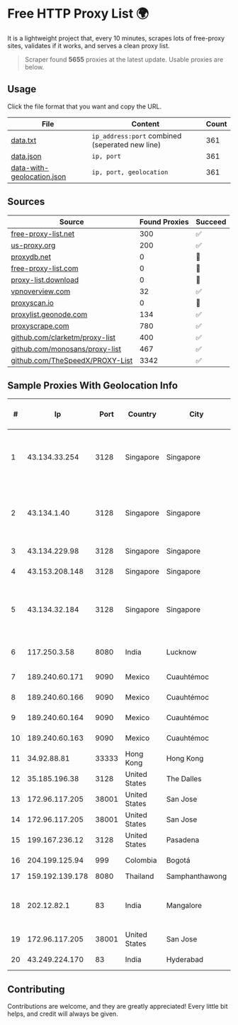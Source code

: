 
# Free HTTP Proxy List 🌍

It is a lightweight project that, every 10 minutes, scrapes lots of free-proxy sites, validates if it works, and serves a clean proxy list.


> Scraper found **5655** proxies at the latest update. Usable proxies are below.

## Usage

Click the file format that you want and copy the URL.


|File|Content|Count|
|----|-------|-----|
|[data.txt](https://raw.githubusercontent.com/themiralay/Proxy-List-World/master/data.txt)|`ip_address:port` combined (seperated new line)|361|
|[data.json](https://raw.githubusercontent.com/themiralay/Proxy-List-World/master/data.json)|`ip, port`|361|
|[data-with-geolocation.json](https://raw.githubusercontent.com/themiralay/Proxy-List-World/master/data-with-geolocation.json)|`ip, port, geolocation`|361|

## Sources

|Source|Found Proxies|Succeed|
|------|-------------|-------|
|[free-proxy-list.net](https://free-proxy-list.net)|300|✅|
|[us-proxy.org](https://www.us-proxy.org)|200|✅|
|[proxydb.net](http://proxydb.net)|0|🚫|
|[free-proxy-list.com](https://free-proxy-list.com/?page=&port=&type%5B%5D=http&type%5B%5D=https&up_time=0&search=Search)|0|🚫|
|[proxy-list.download](https://www.proxy-list.download/HTTP)|0|🚫|
|[vpnoverview.com](https://vpnoverview.com/privacy/anonymous-browsing/free-proxy-servers)|32|✅|
|[proxyscan.io](https://www.proxyscan.io)|0|🚫|
|[proxylist.geonode.com](https://proxylist.geonode.com/api/proxy-list?limit=300&page=1&sort_by=lastChecked&sort_type=desc&protocols=http,https)|134|✅|
|[proxyscrape.com](https://api.proxyscrape.com/v2/?request=displayproxies&protocol=http&timeout=10000&country=all&ssl=all&anonymity=all)|780|✅|
|[github.com/clarketm/proxy-list](https://raw.githubusercontent.com/clarketm/proxy-list/master/proxy-list-raw.txt)|400|✅|
|[github.com/monosans/proxy-list](https://raw.githubusercontent.com/monosans/proxy-list/main/proxies/http.txt)|467|✅|
|[github.com/TheSpeedX/PROXY-List](https://raw.githubusercontent.com/TheSpeedX/PROXY-List/master/http.txt)|3342|✅|


## Sample Proxies With Geolocation Info

|#|Ip|Port|Country|City|Internet Service Provider|
|-|--|----|-------|----|-------------------------|
|1|43.134.33.254|3128|Singapore|Singapore|Shenzhen Tencent Computer Systems Company Limited|
|2|43.134.1.40|3128|Singapore|Singapore|Shenzhen Tencent Computer Systems Company Limited|
|3|43.134.229.98|3128|Singapore|Singapore|Aceville Pte.ltd|
|4|43.153.208.148|3128|Singapore|Singapore|Aceville Pte.ltd|
|5|43.134.32.184|3128|Singapore|Singapore|Shenzhen Tencent Computer Systems Company Limited|
|6|117.250.3.58|8080|India|Lucknow|Bharat Sanchar Nigam Ltd|
|7|189.240.60.171|9090|Mexico|Cuauhtémoc|Uninet S.A. de C.V.|
|8|189.240.60.166|9090|Mexico|Cuauhtémoc|Uninet S.A. de C.V.|
|9|189.240.60.164|9090|Mexico|Cuauhtémoc|Uninet S.A. de C.V.|
|10|189.240.60.163|9090|Mexico|Cuauhtémoc|Uninet S.A. de C.V.|
|11|34.92.88.81|33333|Hong Kong|Hong Kong|Google LLC|
|12|35.185.196.38|3128|United States|The Dalles|Google LLC|
|13|172.96.117.205|38001|United States|San Jose|Zenlayer Inc|
|14|172.96.117.205|38001|United States|San Jose|Zenlayer Inc|
|15|199.167.236.12|3128|United States|Pasadena|GLOBAL IT|
|16|204.199.125.94|999|Colombia|Bogotá|CTL Colombia|
|17|159.192.139.178|8080|Thailand|Samphanthawong|CAT-BB|
|18|202.12.82.1|83|India|Mangalore|Prisac Aviation Technologies Private Limited|
|19|172.96.117.205|38001|United States|San Jose|Zenlayer Inc|
|20|43.249.224.170|83|India|Hyderabad|Pioneer Elabs Ltd.|



## Contributing

Contributions are welcome, and they are greatly appreciated! Every
little bit helps, and credit will always be given.

